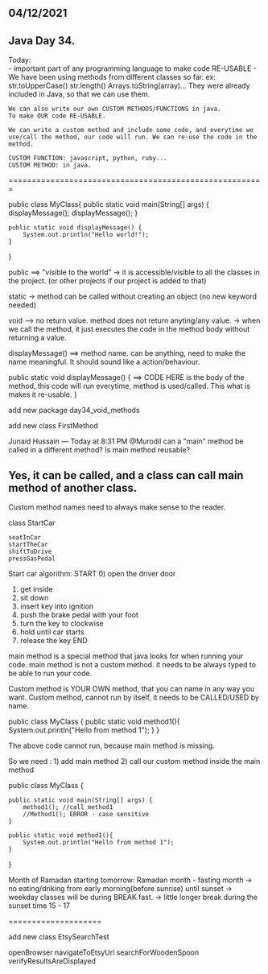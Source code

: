 
04/12/2021
----------

Java Day 34.
------------

Today:	
	- important part of any programming language to make code RE-USABLE
	- We have been using methods from different classes so far.
	ex:
		str.toUpperCase()
		str.length()
		Arrays.toString(array)...
	They were already included in Java, so that we can use them.

	We can also write our own CUSTOM METHODS/FUNCTIONS in java.
	To make OUR code RE-USABLE.

	We can write a custom method and include some code, and everytime we use/call the method, our code will run. We can re-use the code in the method.

	CUSTOM FUNCTION: javascript, python, ruby...
	CUSTOM METHOD: in java.
=======================================================

public class MyClass{
	public static void main(String[] args) {
		displayMessage();
		displayMessage();
	}

	public static void displayMessage() {
		System.out.println("Hello world!");
	}
}

public ==> "visible to the world" -> it is accessible/visible to all the classes in the project. (or other projects if our project is added to that)

static -> method can be called without creating an object (no new keyword needed)

void --> no return value. method does not return anyting/any value.
	-> when we call the method, it just executes the code in the method body without returning a value.

displayMessage() ==> method name. can be anything, need to make the name meaningful. It should sound like a action/behaviour.

public static void displayMessage() {
	==> CODE HERE is the body of the method,
	this code will run everytime, method is used/called. This what is makes it re-usable.
}

add new package day34_void_methods

add new class FirstMethod



Junaid Hussain — Today at 8:31 PM
@Murodil  can a "main" method be called in a different method? Is main method reusable?

Yes, it can be called, and a class can call main method of another class.
----------
Custom method names need to always make sense to the reader.

class StartCar

	seatInCar
	startTheCar
	shiftToDrive
	pressGasPedal

Start car algorithm:
 START
 0) open the driver door
 1) get inside
 2) sit down 
 3) insert key into ignition
 4) push the brake pedal with your foot
 5) turn the key to clockwise
 6) hold until car starts
 7) release the key
 END

main method is a special method that java looks for when running your code.
main method is not a custom method. it needs to be always typed to be able to run your code.

Custom method is YOUR OWN method, that you can name in any way you want.
Custom method, cannot run by itself, it needs to be CALLED/USED by name.

public class MyClass {
	public static void method1(){
		System.out.println("Hello from method 1");
	}
}

The above code cannot run, because main method is missing.

So we need :
	1) add main method
	2) call our custom method inside the main method

public class MyClass {
	
	public static void main(String[] args) {
		method1(); //call method1
		//Method1(); ERROR - case sensitive
	}

	public static void method1(){
		System.out.println("Hello from method 1");
	}
}

Month of Ramadan starting tomorrow:
Ramadan month - fasting month
-> no eating/driking from early morning(before sunrise) until sunset
-> weekday classes will be during BREAK fast.
-> little longer break during the sunset time
15 - 17

====================

add new class EtsySearchTest

openBrowser
navigateToEtsyUrl
searchForWoodenSpoon
verifyResultsAreDisplayed
